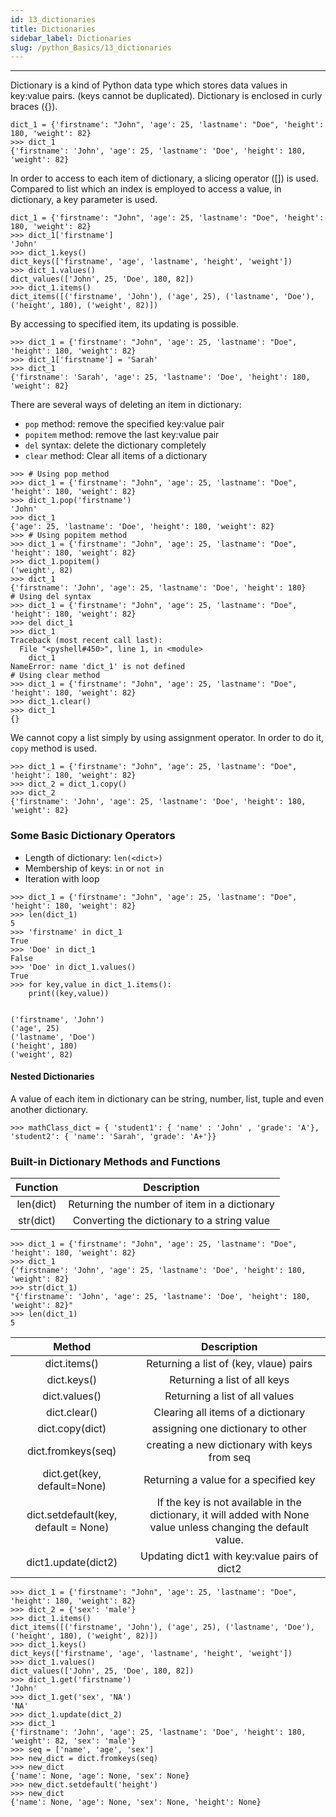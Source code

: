 ```yaml
---
id: 13_dictionaries
title: Dictionaries
sidebar_label: Dictionaries
slug: /python_Basics/13_dictionaries
---
```


---

Dictionary is a kind of Python data type which stores data values in key:value pairs. (keys cannot be duplicated). Dictionary is enclosed in curly braces ({}).

```
dict_1 = {'firstname': "John", 'age': 25, 'lastname': "Doe", 'height': 180, 'weight': 82}
>>> dict_1
{'firstname': 'John', 'age': 25, 'lastname': 'Doe', 'height': 180, 'weight': 82}
```

In order to access to each item of dictionary, a slicing operator ([]) is used. Compared to list which an index is employed to access a value, in dictionary, a key parameter is used.

```
dict_1 = {'firstname': "John", 'age': 25, 'lastname': "Doe", 'height': 180, 'weight': 82}
>>> dict_1['firstname']
'John'
>>> dict_1.keys()
dict_keys(['firstname', 'age', 'lastname', 'height', 'weight'])
>>> dict_1.values()
dict_values(['John', 25, 'Doe', 180, 82])
>>> dict_1.items()
dict_items([('firstname', 'John'), ('age', 25), ('lastname', 'Doe'), ('height', 180), ('weight', 82)])
```

By accessing to specified item, its updating is possible.

```
>>> dict_1 = {'firstname': "John", 'age': 25, 'lastname': "Doe", 'height': 180, 'weight': 82}
>>> dict_1['firstname'] = 'Sarah'
>>> dict_1
{'firstname': 'Sarah', 'age': 25, 'lastname': 'Doe', 'height': 180, 'weight': 82}
```

There are several ways of deleting an item in dictionary:
- `pop` method: remove the specified key:value pair
- `popitem` method: remove the last key:value pair
- `del` syntax: delete the dictionary completely
- `clear` method: Clear all items of a dictionary

```
>>> # Using pop method
>>> dict_1 = {'firstname': "John", 'age': 25, 'lastname': "Doe", 'height': 180, 'weight': 82}
>>> dict_1.pop('firstname')
'John'
>>> dict_1
{'age': 25, 'lastname': 'Doe', 'height': 180, 'weight': 82}
>>> # Using popitem method
>>> dict_1 = {'firstname': "John", 'age': 25, 'lastname': "Doe", 'height': 180, 'weight': 82}
>>> dict_1.popitem()
('weight', 82)
>>> dict_1
{'firstname': 'John', 'age': 25, 'lastname': 'Doe', 'height': 180}
# Using del syntax
>>> dict_1 = {'firstname': "John", 'age': 25, 'lastname': "Doe", 'height': 180, 'weight': 82}
>>> del dict_1
>>> dict_1
Traceback (most recent call last):
  File "<pyshell#450>", line 1, in <module>
    dict_1
NameError: name 'dict_1' is not defined
# Using clear method
>>> dict_1 = {'firstname': "John", 'age': 25, 'lastname': "Doe", 'height': 180, 'weight': 82}
>>> dict_1.clear()
>>> dict_1
{}
```

We cannot copy a list simply by using assignment operator. In order to do it, `copy` method is used.

```
>>> dict_1 = {'firstname': "John", 'age': 25, 'lastname': "Doe", 'height': 180, 'weight': 82}
>>> dict_2 = dict_1.copy()
>>> dict_2
{'firstname': 'John', 'age': 25, 'lastname': 'Doe', 'height': 180, 'weight': 82}
```

### Some Basic Dictionary Operators

- Length of dictionary: `len(<dict>)`
- Membership of keys: `in` or `not in`
- Iteration with loop

```
>>> dict_1 = {'firstname': "John", 'age': 25, 'lastname': "Doe", 'height': 180, 'weight': 82}
>>> len(dict_1)
5
>>> 'firstname' in dict_1
True
>>> 'Doe' in dict_1
False
>>> 'Doe' in dict_1.values()
True
>>> for key,value in dict_1.items():
	print((key,value))


('firstname', 'John')
('age', 25)
('lastname', 'Doe')
('height', 180)
('weight', 82)
```

#### Nested Dictionaries

A value of each item in dictionary can be string, number, list, tuple and even another dictionary.

```
>>> mathClass_dict = { 'student1': { 'name' : 'John' , 'grade': 'A'}, 'student2': { 'name': 'Sarah', 'grade': 'A+'}}
```

### Built-in Dictionary Methods and Functions

| Function | Description |
|:-:|:-:|
| len(dict) | Returning the number of item in a dictionary |
| str(dict) | Converting the dictionary to a string value |

```
>>> dict_1 = {'firstname': "John", 'age': 25, 'lastname': "Doe", 'height': 180, 'weight': 82}
>>> dict_1
{'firstname': 'John', 'age': 25, 'lastname': 'Doe', 'height': 180, 'weight': 82}
>>> str(dict_1)
"{'firstname': 'John', 'age': 25, 'lastname': 'Doe', 'height': 180, 'weight': 82}"
>>> len(dict_1)
5
```

| Method | Description |
|:-:|:-:|
| dict.items() | Returning a list of (key, vlaue) pairs |
| dict.keys() | Returning a list of all keys |
| dict.values() | Returning a list of all values |
| dict.clear() | Clearing all items of a dictionary |
| dict.copy(dict) | assigning one dictionary to other |
| dict.fromkeys(seq) | creating a new dictionary with keys from seq  |
| dict.get(key, default=None) | Returning a value for a specified key |
| dict.setdefault(key, default = None) | If the key is not available in the dictionary, it will added with None value unless changing the default value. |
| dict1.update(dict2) | Updating dict1 with key:value pairs of dict2 |

```
>>> dict_1 = {'firstname': "John", 'age': 25, 'lastname': "Doe", 'height': 180, 'weight': 82}
>>> dict_2 = {'sex': 'male'}
>>> dict_1.items()
dict_items([('firstname', 'John'), ('age', 25), ('lastname', 'Doe'), ('height', 180), ('weight', 82)])
>>> dict_1.keys()
dict_keys(['firstname', 'age', 'lastname', 'height', 'weight'])
>>> dict_1.values()
dict_values(['John', 25, 'Doe', 180, 82])
>>> dict_1.get('firstname')
'John'
>>> dict_1.get('sex', 'NA')
'NA'
>>> dict_1.update(dict_2)
>>> dict_1
{'firstname': 'John', 'age': 25, 'lastname': 'Doe', 'height': 180, 'weight': 82, 'sex': 'male'}
>>> seq = ['name', 'age', 'sex']
>>> new_dict = dict.fromkeys(seq)
>>> new_dict
{'name': None, 'age': None, 'sex': None}
>>> new_dict.setdefault('height')
>>> new_dict
{'name': None, 'age': None, 'sex': None, 'height': None}
```
